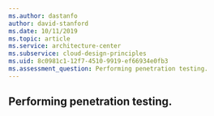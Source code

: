 ```yaml
---
ms.author: dastanfo
author: david-stanford
ms.date: 10/11/2019
ms.topic: article
ms.service: architecture-center
ms.subservice: cloud-design-principles
ms.uid: 8c0981c1-12f7-4510-9919-ef66934e0fb3
ms.assessment_question: Performing penetration testing.
---
```

## Performing penetration testing.


